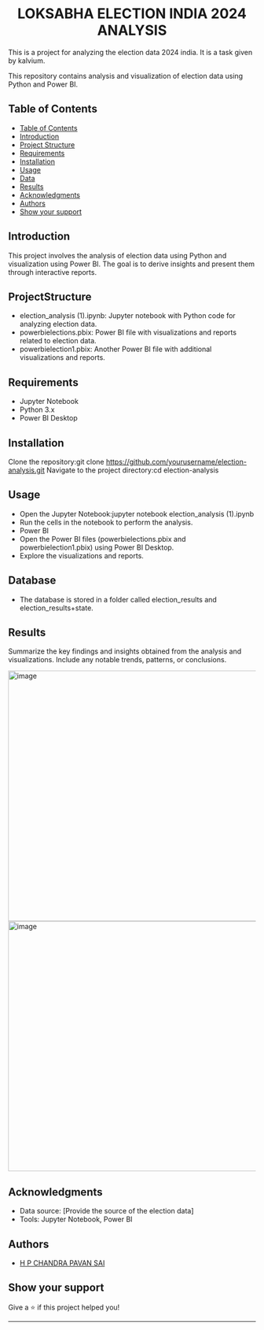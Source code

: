 <h1 align="center">LOKSABHA ELECTION INDIA 2024 ANALYSIS</h1>  

This is a project for analyzing the election data 2024 india. It is a task given by kalvium.

This repository contains analysis and visualization of election data using Python and Power BI.

## Table of Contents

- [Table of Contents](#table-of-contents)
- [Introduction](#introduction)
- [Project Structure](#ProjectStructure)
- [Requirements](#requirements)
- [Installation](#installation)
- [Usage](#Usage)
- [Data](#Data)
- [Results](#Results)
- [Acknowledgments](#Acknowledgments)
- [Authors](#authors)
- [Show your support](#show-your-support)


## Introduction

This project involves the analysis of election data using Python and visualization using Power BI. The goal is to derive insights and present them through interactive reports.

## ProjectStructure

- election_analysis (1).ipynb: Jupyter notebook with Python code for analyzing election data.
- powerbielections.pbix: Power BI file with visualizations and reports related to election data.
- powerbielection1.pbix: Another Power BI file with additional visualizations and reports.

## Requirements

- Jupyter Notebook
- Python 3.x
- Power BI Desktop

##  Installation
Clone the repository:git clone https://github.com/yourusername/election-analysis.git
Navigate to the project directory:cd election-analysis

## Usage

- Open the Jupyter Notebook:jupyter notebook election_analysis (1).ipynb
- Run the cells in the notebook to perform the analysis.
- Power BI
- Open the Power BI files (powerbielections.pbix and powerbielection1.pbix) using Power BI Desktop.
- Explore the visualizations and reports.
##  Database

- The database is stored in a folder called election_results and election_results+state.

## Results
Summarize the key findings and insights obtained from the analysis and visualizations. Include any notable trends, patterns, or conclusions.

<img width="509" alt="image" src="https://github.com/Haripurnachandrapavansaii/loksabha_Election_analysis_india_2024/assets/126078570/38f0587d-af60-454f-8414-e4dc860065df">
<img width="508" alt="image" src="https://github.com/Haripurnachandrapavansaii/loksabha_Election_analysis_india_2024/assets/126078570/1bc23a09-c5cd-4a81-877b-798bb99c68f7">

## Acknowledgments

- Data source: [Provide the source of the election data]
- Tools: Jupyter Notebook, Power BI


## Authors 

- [H P CHANDRA PAVAN SAI]([https://github.com/Haripurnachandrapavansaii])

## Show your support

Give a ⭐️ if this project helped you!

***
